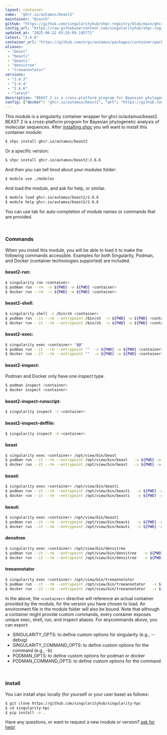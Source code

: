 ```yaml
---
layout: container
name:  "ghcr.io/autamus/beast2"
maintainer: "@vsoch"
github: "https://github.com/singularityhub/shpc-registry/blob/main/ghcr.io/autamus/beast2/container.yaml"
config_url: "https://raw.githubusercontent.com/singularityhub/shpc-registry/main/ghcr.io/autamus/beast2/container.yaml"
updated_at: "2025-06-22 03:28:09.195771"
latest: "2.6.6"
container_url: "https://github.com/orgs/autamus/packages/container/package/beast2"
aliases:
 - "beast"
 - "beasti"
 - "beauti"
 - "densitree"
 - "treeannotator"
versions:
 - "2.6.3"
 - "2.6.4"
 - "2.6.6"
 - "latest"
description: "BEAST 2 is a cross-platform program for Bayesian phylogenetic analysis of molecular sequences."
config: {"docker": "ghcr.io/autamus/beast2", "url": "https://github.com/orgs/autamus/packages/container/package/beast2", "maintainer": "@vsoch", "description": "BEAST 2 is a cross-platform program for Bayesian phylogenetic analysis of molecular sequences.", "latest": {"2.6.6": "sha256:eafce978acb4c26a2ed3d7806a7ef7cdeba4ad94d96154ee1cdda32dce77144b"}, "tags": {"2.6.3": "sha256:5eae1eabe7b127b3847401fe69e3430f97936d7ef7198287aabe01c5e1a957cf", "2.6.4": "sha256:cc2db4b4748d750a8b62e0f6984c2c09b87815e59a8ca66ba2cfbaf33862f0db", "2.6.6": "sha256:eafce978acb4c26a2ed3d7806a7ef7cdeba4ad94d96154ee1cdda32dce77144b", "latest": "sha256:eafce978acb4c26a2ed3d7806a7ef7cdeba4ad94d96154ee1cdda32dce77144b"}, "aliases": {"beast": "/opt/view/bin/beast", "beasti": "/opt/view/bin/beasti", "beauti": "/opt/view/bin/beauti", "densitree": "/opt/view/bin/densitree", "treeannotator": "/opt/view/bin/treeannotator"}}
---
```


This module is a singularity container wrapper for ghcr.io/autamus/beast2.
BEAST 2 is a cross-platform program for Bayesian phylogenetic analysis of molecular sequences.
After [installing shpc](#install) you will want to install this container module:


```bash
$ shpc install ghcr.io/autamus/beast2
```

Or a specific version:

```bash
$ shpc install ghcr.io/autamus/beast2:2.6.6
```

And then you can tell lmod about your modules folder:

```bash
$ module use ./modules
```

And load the module, and ask for help, or similar.

```bash
$ module load ghcr.io/autamus/beast2/2.6.6
$ module help ghcr.io/autamus/beast2/2.6.6
```

You can use tab for auto-completion of module names or commands that are provided.

<br>

### Commands

When you install this module, you will be able to load it to make the following commands accessible.
Examples for both Singularity, Podman, and Docker (container technologies supported) are included.

#### beast2-run:

```bash
$ singularity run <container>
$ podman run --rm  -v ${PWD} -w ${PWD} <container>
$ docker run --rm  -v ${PWD} -w ${PWD} <container>
```

#### beast2-shell:

```bash
$ singularity shell -s /bin/sh <container>
$ podman run --it --rm --entrypoint /bin/sh  -v ${PWD} -w ${PWD} <container>
$ docker run --it --rm --entrypoint /bin/sh  -v ${PWD} -w ${PWD} <container>
```

#### beast2-exec:

```bash
$ singularity exec <container> "$@"
$ podman run --it --rm --entrypoint ""  -v ${PWD} -w ${PWD} <container> "$@"
$ docker run --it --rm --entrypoint ""  -v ${PWD} -w ${PWD} <container> "$@"
```

#### beast2-inspect:

Podman and Docker only have one inspect type.

```bash
$ podman inspect <container>
$ docker inspect <container>
```

#### beast2-inspect-runscript:

```bash
$ singularity inspect -r <container>
```

#### beast2-inspect-deffile:

```bash
$ singularity inspect -d <container>
```


#### beast

```bash
$ singularity exec <container> /opt/view/bin/beast
$ podman run --it --rm --entrypoint /opt/view/bin/beast   -v ${PWD} -w ${PWD} <container> -c " $@"
$ docker run --it --rm --entrypoint /opt/view/bin/beast   -v ${PWD} -w ${PWD} <container> -c " $@"
```


#### beasti

```bash
$ singularity exec <container> /opt/view/bin/beasti
$ podman run --it --rm --entrypoint /opt/view/bin/beasti   -v ${PWD} -w ${PWD} <container> -c " $@"
$ docker run --it --rm --entrypoint /opt/view/bin/beasti   -v ${PWD} -w ${PWD} <container> -c " $@"
```


#### beauti

```bash
$ singularity exec <container> /opt/view/bin/beauti
$ podman run --it --rm --entrypoint /opt/view/bin/beauti   -v ${PWD} -w ${PWD} <container> -c " $@"
$ docker run --it --rm --entrypoint /opt/view/bin/beauti   -v ${PWD} -w ${PWD} <container> -c " $@"
```


#### densitree

```bash
$ singularity exec <container> /opt/view/bin/densitree
$ podman run --it --rm --entrypoint /opt/view/bin/densitree   -v ${PWD} -w ${PWD} <container> -c " $@"
$ docker run --it --rm --entrypoint /opt/view/bin/densitree   -v ${PWD} -w ${PWD} <container> -c " $@"
```


#### treeannotator

```bash
$ singularity exec <container> /opt/view/bin/treeannotator
$ podman run --it --rm --entrypoint /opt/view/bin/treeannotator   -v ${PWD} -w ${PWD} <container> -c " $@"
$ docker run --it --rm --entrypoint /opt/view/bin/treeannotator   -v ${PWD} -w ${PWD} <container> -c " $@"
```



In the above, the `<container>` directive will reference an actual container provided
by the module, for the version you have chosen to load. An environment file in the
module folder will also be bound. Note that although a container
might provide custom commands, every container exposes unique exec, shell, run, and
inspect aliases. For anycommands above, you can export:

 - SINGULARITY_OPTS: to define custom options for singularity (e.g., --debug)
 - SINGULARITY_COMMAND_OPTS: to define custom options for the command (e.g., -b)
 - PODMAN_OPTS: to define custom options for podman or docker
 - PODMAN_COMMAND_OPTS: to define custom options for the command

<br>

### Install

You can install shpc locally (for yourself or your user base) as follows:

```bash
$ git clone https://github.com/singularityhub/singularity-hpc
$ cd singularity-hpc
$ pip install -e .
```

Have any questions, or want to request a new module or version? [ask for help!](https://github.com/singularityhub/singularity-hpc/issues)